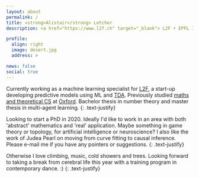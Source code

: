 ```yaml
---
layout: about
permalink: /
title: <strong>Alistair</strong> Letcher
description: <a href="https://www.l2f.ch" target="_blank"> L2F • EPFL Innovation Park • Lausanne, Switzerland</a>

profile:
  align: right
  image: desert.jpg
  address: >

news: false
social: true
---
```


Currently working as a machine learning specialist for <a href="https://www.l2f.ch" target="blank">L2F</a>, a start-up developing predictive models using ML and <a href="https://en.wikipedia.org/wiki/Topological_data_analysis" target="blank">TDA</a>. Previously studied <a href="https://www.maths.ox.ac.uk/members/students/postgraduate-courses/msc-mfocs" target="blank">maths and theoretical CS</a> at <a href="https://www.ox.ac.uk" target="blank">Oxford</a>. Bachelor thesis in number theory and master thesis in multi-agent learning.
{: .text-justify}

Looking to start a PhD in 2020. Ideally I'd like to work in an area with both 'abstract' mathematics and 'real' application. Maybe something in game theory or topology, for artificial intelligence or neuroscience? I also like the work of Judea Pearl on moving from curve fitting to causal inference. Please e-mail me if you have any pointers or suggestions.
{: .text-justify}

Otherwise I love climbing, music, cold showers and trees. Looking forward to taking a break from cerebral life this year with a training program in contemporary dance. :)
{: .text-justify}
